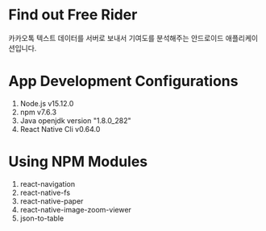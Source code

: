 # Find out Free Rider
카카오톡 텍스트 데이터를 서버로 보내서 기여도를 분석해주는 안드로이드 애플리케이션입니다.

# App Development Configurations
1. Node.js v15.12.0
2. npm v7.6.3
3. Java openjdk version "1.8.0_282"
4. React Native Cli v0.64.0

# Using NPM Modules
1. react-navigation
2. react-native-fs
3. react-native-paper
4. react-native-image-zoom-viewer
5. json-to-table
